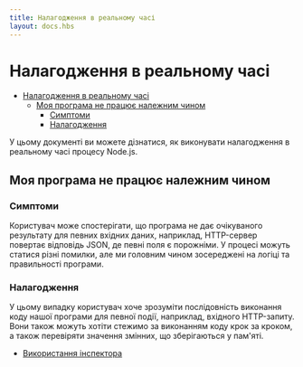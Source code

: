 ```yaml
---
title: Налагодження в реальному часі
layout: docs.hbs
---
```


# Налагодження в реальному часі

* [Налагодження в реальному часі](#live-debugging)
  * [Моя програма не працює належним чином](#my-application-doesnt-behave-as-expected)
    * [Симптоми](#symptoms)
    * [Налагодження](#debugging)

У цьому документі ви можете дізнатися, як виконувати налагодження в реальному часі процесу Node.js.

## Моя програма не працює належним чином

### Симптоми

Користувач може спостерігати, що програма не дає очікуваного результату для певних вхідних даних, наприклад, HTTP-сервер повертає відповідь JSON, де певні поля є порожніми. У процесі можуть статися різні помилки, але ми головним чином зосереджені на логіці та правильності програми.

### Налагодження

У цьому випадку користувач хоче зрозуміти послідовність виконання коду нашої програми для певної події, наприклад, вхідного HTTP-запиту. Вони також можуть хотіти стежимо за виконанням коду крок за кроком, а також перевіряти значення змінних, що зберігаються у пам'яті.

* [Використання інспектора](/en/docs/guides/diagnostics/live-debugging/using-inspector)
